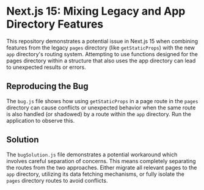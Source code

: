 # Next.js 15:  Mixing Legacy and App Directory Features

This repository demonstrates a potential issue in Next.js 15 when combining features from the legacy `pages` directory (like `getStaticProps`) with the new `app` directory's routing system.  Attempting to use functions designed for the pages directory within a structure that also uses the app directory can lead to unexpected results or errors.

## Reproducing the Bug

The `bug.js` file shows how using `getStaticProps` in a page route in the `pages` directory can cause conflicts or unexpected behavior when the same route is also handled (or shadowed) by a route within the `app` directory.  Run the application to observe this.

## Solution

The `bugSolution.js` file demonstrates a potential workaround which involves careful separation of concerns. This means completely separating the routes from the two approaches.  Either migrate all relevant pages to the `app` directory, utilizing its data fetching mechanisms, or fully isolate the `pages` directory routes to avoid conflicts. 